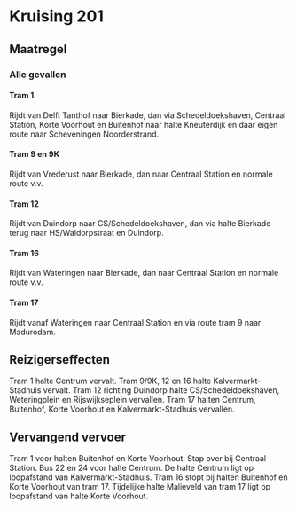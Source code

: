# Kruising 201
## Maatregel
### Alle gevallen

#### Tram 1
Rijdt van Delft Tanthof naar Bierkade, dan via Schedeldoekshaven, Centraal Station, Korte Voorhout en Buitenhof naar halte Kneuterdijk en daar eigen route naar Scheveningen Noorderstrand.

#### Tram 9 en 9K
Rijdt van Vrederust naar Bierkade, dan naar Centraal Station en normale route v.v.

#### Tram 12
Rijdt van Duindorp naar CS/Schedeldoekshaven, dan via halte Bierkade terug naar HS/Waldorpstraat en Duindorp.

#### Tram 16
Rijdt van Wateringen naar Bierkade, dan naar Centraal Station en normale route v.v.

#### Tram 17
Rijdt vanaf Wateringen naar Centraal Station en via route tram 9 naar Madurodam.

## Reizigerseffecten
Tram 1 halte Centrum vervalt.
Tram 9/9K, 12 en 16 halte Kalvermarkt-Stadhuis vervalt.
Tram 12 richting Duindorp halte CS/Schedeldoekshaven, Weteringplein en Rijswijkseplein vervallen.
Tram 17 halten Centrum, Buitenhof, Korte Voorhout en Kalvermarkt-Stadhuis vervallen.

## Vervangend vervoer
Tram 1 voor halten Buitenhof en Korte Voorhout. Stap over bij Centraal Station.
Bus 22 en 24 voor halte Centrum. De halte Centrum ligt op loopafstand van Kalvermarkt-Stadhuis.
Tram 16 stopt bij halten Buitenhof en Korte Voorhout van tram 17.
Tijdelijke halte Malieveld van tram 17 ligt op loopafstand van halte Korte Voorhout.
